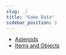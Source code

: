 ```yaml
---
slug: ./
title: "Game Data"
sidebar_position: 3
---
```


-   [Asteroids](./Asteroids)
-   [Items and Objects](./ItemsAndObjects)
